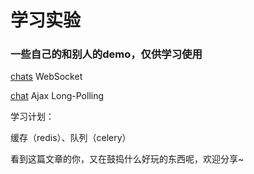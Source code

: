 学习实验
========


### 一些自己的和别人的demo，仅供学习使用

[chats](/chats) WebSocket

[chat](/chat) Ajax Long-Polling

学习计划：

缓存（redis）、队列（celery）

看到这篇文章的你，又在鼓捣什么好玩的东西呢，欢迎分享~